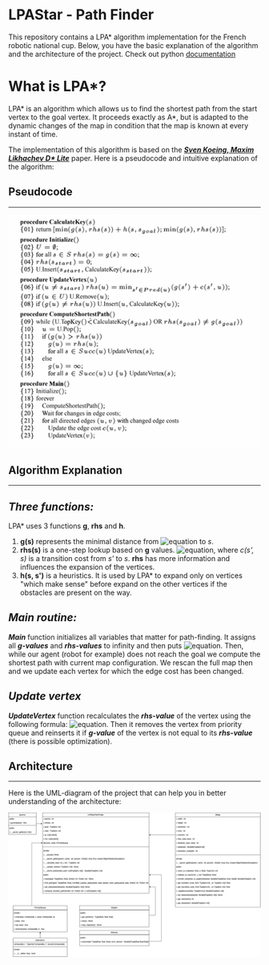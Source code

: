 # LPAStar - Path Finder

This repository contains a LPA* algorithm implementation for the French robotic national cup. Below, you have the basic explanation of the algorithm and the architecture of the project. Check out python [documentation](https://sudogauss.github.io/LPAstar-PF/) 

# What is LPA*?

LPA* is an algorithm which allows us to find the shortest path from the start vertex to the goal vertex. It proceeds exactly as A*, but is adapted to the dynamic changes of the map in condition that the map is known at every instant of time.

The implementation of this algorithm is based on the [***Sven Koeing, Maxim Likhachev D\* Lite***](http://idm-lab.org/bib/abstracts/papers/aaai02b.pdf) paper. Here is a pseudocode and intuitive explanation of the algorithm:

## Pseudocode

---

![LPA* Pseudocode](./doc/assets/lpa_star_pseudocode.png "LPA\* pseudocode")

## Algorithm Explanation

---

***Three functions:***
----------------------

LPA* uses 3 functions **g**, **rhs** and **h**.

1. **g(s)** represents the minimal distance from ![equation](https://latex.codecogs.com/svg.image?s_{start}) to *s*.
2. **rhs(s)** is a one-step lookup based on **g** values. ![equation](https://latex.codecogs.com/svg.image?rhs(s)&space;=&space;&space;min_{s'&space;\in&space;{Pred(s)}}[g(s')&space;&plus;&space;c(s',&space;s)]&space;\&space;and&space;\&space;rhs(s_{start})&space;=&space;0), where *c(s', s)* is a transition cost from *s'* to *s*. **rhs** has more information and influences the expansion of the vertices.
3. **h(s, s')** is a heuristics. It is used by LPA* to expand only on vertices "which make sense" before expand on the other vertices if the obstacles are present on the way.

***Main routine:***
-------------------

***Main*** function initializes all variables that matter for path-finding. It assigns all ***g-values*** and ***rhs-values*** to infinity and then puts ![equation](https://latex.codecogs.com/svg.image?rhs(s_{start})&space;=&space;0). Then, while our agent (robot for example) does not reach the goal we compute the shortest path with current map configuration. We rescan the full map then and we update each vertex for which the edge cost has been changed.


***Update vertex***
-------------------

***UpdateVertex*** function recalculates the ***rhs-value*** of the vertex using the following formula: ![equation](https://latex.codecogs.com/svg.image?rhs(s)&space;=&space;&space;min_{s'&space;\in&space;{Pred(s)}}[g(s')&space;&plus;&space;c(s',&space;s)]&space;\&space;and&space;\&space;rhs(s_{start})&space;=&space;0). Then it removes the vertex from priority queue and reinserts it if ***g-value*** of the vertex is not equal to its ***rhs-value*** (there is possible optimization).


## Architecture

---

Here is the UML-diagram of the project that can help you in better understanding of the architecture:

<img src="./doc/assets/architecture_lpastarProcess.png" style="background-color: white">
